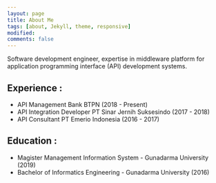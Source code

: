 ```yaml
---
layout: page
title: About Me
tags: [about, Jekyll, theme, responsive]
modified:
comments: false
---
```


Software development engineer, expertise in middleware platform for application programming interface (API) development systems.

## Experience :

* API Management Bank BTPN (2018 - Present)
* API Integration Developer PT Sinar Jernih Suksesindo (2017 - 2018)
* API Consultant PT Emerio Indonesia (2016 - 2017)

## Education :

* Magister Management Information System - Gunadarma University (2019)
* Bachelor of Informatics Engineering - Gunadarma University (2016)




